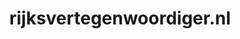 ---
layout: post
title:  "rijksvertegenwoordiger.nl"
internal_url:  "/dutchgov/rijksvertegenwoordiger.nl.html"
categories: dutchgov
---